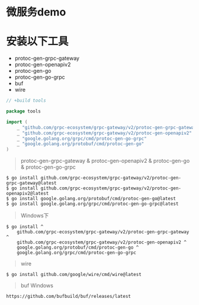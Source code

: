 # 微服务demo

# 安装以下工具

- protoc-gen-grpc-gateway
- protoc-gen-openapiv2
- protoc-gen-go
- protoc-gen-go-grpc
- buf
- wire

```go
// +build tools

package tools

import (
    _ "github.com/grpc-ecosystem/grpc-gateway/v2/protoc-gen-grpc-gateway"
    _ "github.com/grpc-ecosystem/grpc-gateway/v2/protoc-gen-openapiv2"
    _ "google.golang.org/grpc/cmd/protoc-gen-go-grpc"
    _ "google.golang.org/protobuf/cmd/protoc-gen-go"
)
```
> protoc-gen-grpc-gateway & protoc-gen-openapiv2 & protoc-gen-go & protoc-gen-go-grpc
```shell
$ go install github.com/grpc-ecosystem/grpc-gateway/v2/protoc-gen-grpc-gateway@latest
$ go install github.com/grpc-ecosystem/grpc-gateway/v2/protoc-gen-openapiv2@latest
$ go install google.golang.org/protobuf/cmd/protoc-gen-go@latest
$ go install google.golang.org/grpc/cmd/protoc-gen-go-grpc@latest
```

> Windows下
```shell
$ go install ^
    github.com/grpc-ecosystem/grpc-gateway/v2/protoc-gen-grpc-gateway ^
    github.com/grpc-ecosystem/grpc-gateway/v2/protoc-gen-openapiv2 ^
    google.golang.org/protobuf/cmd/protoc-gen-go ^
    google.golang.org/grpc/cmd/protoc-gen-go-grpc
```

> wire
```shell
$ go install github.com/google/wire/cmd/wire@latest
```

> buf Windows
```shell
https://github.com/bufbuild/buf/releases/latest
```